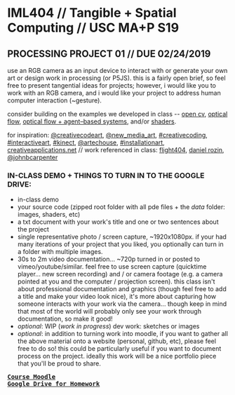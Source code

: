 # IML404 // Tangible + Spatial Computing // USC MA+P S19   

## PROCESSING PROJECT 01 // DUE 02/24/2019
use an RGB camera as an input device to interact with or generate your own art or design work in processing (or P5JS). this is a fairly open brief, so feel free to present tangential ideas for projects; however, i would like you to work with an RGB camera, and i would like your project to address human computer interaction (~gesture).
     
consider building on the examples we developed in class -- [open cv](https://github.com/johnbcarpenter/USC_IML404/blob/master/notes_md/computer-vision-webcam-opencv.md), [optical flow](https://github.com/johnbcarpenter/USC_IML404/blob/master/notes_md/computer-vision-opticalflow.md), [optical flow + agent–based systems](https://github.com/johnbcarpenter/USC_IML404/blob/master/notes_md/computer-vision-opticalflow-NOC.md), and/or [shaders](https://github.com/johnbcarpenter/USC_IML404/blob/master/notes_md/shaders.md).

for inspiration: [@creativecodeart](https://www.instagram.com/creativecodeart/), [@new_media_art](https://www.instagram.com/new_media_art/), [#creativecoding](https://www.instagram.com/explore/tags/creativecoding/), [#interactiveart](https://www.instagram.com/explore/tags/interactiveart/), [#kinect](https://www.instagram.com/explore/tags/kinect/), [@artechouse](https://www.instagram.com/artechouse/), [#installationart](https://www.instagram.com/explore/tags/installationart/), [creativeapplications.net](https://www.creativeapplications.net) // work referenced in class: [flight404](https://vimeo.com/flight404), [daniel rozin](http://www.smoothware.com/danny/), [@johnbcarpenter](https://www.instagram.com/johnbcarpenter/)

### IN-CLASS DEMO + THINGS TO TURN IN TO THE GOOGLE DRIVE:
- in-class demo
- your source code (zipped root folder with all pde files + the _data_ folder: images, shaders, etc)
- a txt document with your work's title and one or two sentences about the project 
- single representative photo / screen capture, ~1920x1080px. if your had many iterations of your project that you liked, you optionally can turn in a folder with multiple images.
- 30s to 2m video documentation... ~720p turned in or posted to vimeo/youtube/similar. feel free to use screen capture (quicktime player... new screen recording) and / or camera footage (e.g. a camera pointed at you and the computer / projection screen). this class isn't about professional documentation and graphics (though feel free to add a title and make your video look nice), it's more about capturing how someone interacts with your work via the camera... though keep in mind that most of the world will probably only see your work through documentation, so make it good! 
- _optional_: WIP (_work in progress_) dev work: sketches or images
- _optional_: in addition to turning work into moodle, if you want to gather all the above material onto a website (personal, github, etc), please feel free to do so! this could be particularly useful if you want to document process on the project. ideally this work will be a nice portfolio piece that you'll be proud to share.

<pre>
<b><a href="https://moodle.sca.usc.edu/course/view.php?id=105">Course Moodle</a><b>
<b><a href="https://drive.google.com/drive/u/1/folders/0AEx6eZWiSATLUk9PVA">Google Drive for Homework</a><b>
</pre>
